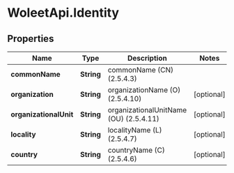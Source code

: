 # WoleetApi.Identity

## Properties

Name | Type | Description | Notes
------------ | ------------- | ------------- | -------------
**commonName** | **String** | commonName (CN) (2.5.4.3) | 
**organization** | **String** | organizationName (O) (2.5.4.10) | [optional] 
**organizationalUnit** | **String** | organizationalUnitName (OU) (2.5.4.11) | [optional] 
**locality** | **String** | localityName (L) (2.5.4.7) | [optional] 
**country** | **String** | countryName (C) (2.5.4.6) | [optional] 


